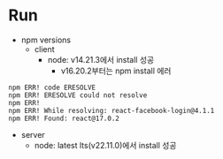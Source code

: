 # Run

- npm versions
  - client
    - node: v14.21.3에서 install 성공
      - v16.20.2부터는 npm install 에러
```
npm ERR! code ERESOLVE
npm ERR! ERESOLVE could not resolve
npm ERR! 
npm ERR! While resolving: react-facebook-login@4.1.1
npm ERR! Found: react@17.0.2
```
  - server
    - node: latest lts(v22.11.0)에서 install 성공
      